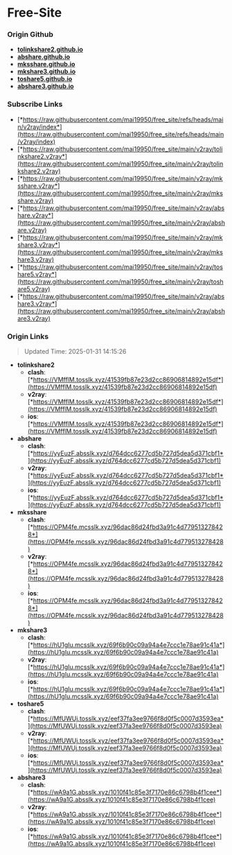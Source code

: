 # Free-Site

### Origin Github

- [**tolinkshare2.github.io**](https://github.com/tolinkshare2/tolinkshare2.github.io)
- [**abshare.github.io**](https://github.com/abshare/abshare.github.io)
- [**mksshare.github.io**](https://github.com/mksshare/mksshare.github.io)
- [**mkshare3.github.io**](https://github.com/mkshare3/mkshare3.github.io)
- [**toshare5.github.io**](https://github.com/toshare5/toshare5.github.io)
- [**abshare3.github.io**](https://github.com/abshare3/abshare3.github.io)

### Subscribe Links

- [*https://raw.githubusercontent.com/mai19950/free_site/refs/heads/main/v2ray/index*](https://raw.githubusercontent.com/mai19950/free_site/refs/heads/main/v2ray/index)
- [*https://raw.githubusercontent.com/mai19950/free_site/main/v2ray/tolinkshare2.v2ray*](https://raw.githubusercontent.com/mai19950/free_site/main/v2ray/tolinkshare2.v2ray)
- [*https://raw.githubusercontent.com/mai19950/free_site/main/v2ray/mksshare.v2ray*](https://raw.githubusercontent.com/mai19950/free_site/main/v2ray/mksshare.v2ray)
- [*https://raw.githubusercontent.com/mai19950/free_site/main/v2ray/abshare.v2ray*](https://raw.githubusercontent.com/mai19950/free_site/main/v2ray/abshare.v2ray)
- [*https://raw.githubusercontent.com/mai19950/free_site/main/v2ray/mkshare3.v2ray*](https://raw.githubusercontent.com/mai19950/free_site/main/v2ray/mkshare3.v2ray)
- [*https://raw.githubusercontent.com/mai19950/free_site/main/v2ray/toshare5.v2ray*](https://raw.githubusercontent.com/mai19950/free_site/main/v2ray/toshare5.v2ray)
- [*https://raw.githubusercontent.com/mai19950/free_site/main/v2ray/abshare3.v2ray*](https://raw.githubusercontent.com/mai19950/free_site/main/v2ray/abshare3.v2ray)

### Origin Links

> Updated Time: 2025-01-31 14:15:26

- **tolinkshare2**
  - **clash**: [*https://VMfflM.tosslk.xyz/41539fb87e23d2cc86906814892e15df*](https://VMfflM.tosslk.xyz/41539fb87e23d2cc86906814892e15df)
  - **v2ray**: [*https://VMfflM.tosslk.xyz/41539fb87e23d2cc86906814892e15df*](https://VMfflM.tosslk.xyz/41539fb87e23d2cc86906814892e15df)
  - **ios**: [*https://VMfflM.tosslk.xyz/41539fb87e23d2cc86906814892e15df*](https://VMfflM.tosslk.xyz/41539fb87e23d2cc86906814892e15df)
- **abshare**
  - **clash**: [*https://yyEuzF.absslk.xyz/d764dcc6277cd5b727d5dea5d371cbf1*](https://yyEuzF.absslk.xyz/d764dcc6277cd5b727d5dea5d371cbf1)
  - **v2ray**: [*https://yyEuzF.absslk.xyz/d764dcc6277cd5b727d5dea5d371cbf1*](https://yyEuzF.absslk.xyz/d764dcc6277cd5b727d5dea5d371cbf1)
  - **ios**: [*https://yyEuzF.absslk.xyz/d764dcc6277cd5b727d5dea5d371cbf1*](https://yyEuzF.absslk.xyz/d764dcc6277cd5b727d5dea5d371cbf1)
- **mksshare**
  - **clash**: [*https://OPM4fe.mcsslk.xyz/96dac86d24fbd3a91c4d779513278428*](https://OPM4fe.mcsslk.xyz/96dac86d24fbd3a91c4d779513278428)
  - **v2ray**: [*https://OPM4fe.mcsslk.xyz/96dac86d24fbd3a91c4d779513278428*](https://OPM4fe.mcsslk.xyz/96dac86d24fbd3a91c4d779513278428)
  - **ios**: [*https://OPM4fe.mcsslk.xyz/96dac86d24fbd3a91c4d779513278428*](https://OPM4fe.mcsslk.xyz/96dac86d24fbd3a91c4d779513278428)
- **mkshare3**
  - **clash**: [*https://hU1gIu.mcsslk.xyz/69f6b90c09a94a4e7ccc1e78ae91c41a*](https://hU1gIu.mcsslk.xyz/69f6b90c09a94a4e7ccc1e78ae91c41a)
  - **v2ray**: [*https://hU1gIu.mcsslk.xyz/69f6b90c09a94a4e7ccc1e78ae91c41a*](https://hU1gIu.mcsslk.xyz/69f6b90c09a94a4e7ccc1e78ae91c41a)
  - **ios**: [*https://hU1gIu.mcsslk.xyz/69f6b90c09a94a4e7ccc1e78ae91c41a*](https://hU1gIu.mcsslk.xyz/69f6b90c09a94a4e7ccc1e78ae91c41a)
- **toshare5**
  - **clash**: [*https://MfUWUj.tosslk.xyz/eef37fa3ee9766f8d0f5c0007d3593ea*](https://MfUWUj.tosslk.xyz/eef37fa3ee9766f8d0f5c0007d3593ea)
  - **v2ray**: [*https://MfUWUj.tosslk.xyz/eef37fa3ee9766f8d0f5c0007d3593ea*](https://MfUWUj.tosslk.xyz/eef37fa3ee9766f8d0f5c0007d3593ea)
  - **ios**: [*https://MfUWUj.tosslk.xyz/eef37fa3ee9766f8d0f5c0007d3593ea*](https://MfUWUj.tosslk.xyz/eef37fa3ee9766f8d0f5c0007d3593ea)
- **abshare3**
  - **clash**: [*https://wA9a1G.absslk.xyz/1010f41c85e3f7170e86c6798b4f1cee*](https://wA9a1G.absslk.xyz/1010f41c85e3f7170e86c6798b4f1cee)
  - **v2ray**: [*https://wA9a1G.absslk.xyz/1010f41c85e3f7170e86c6798b4f1cee*](https://wA9a1G.absslk.xyz/1010f41c85e3f7170e86c6798b4f1cee)
  - **ios**: [*https://wA9a1G.absslk.xyz/1010f41c85e3f7170e86c6798b4f1cee*](https://wA9a1G.absslk.xyz/1010f41c85e3f7170e86c6798b4f1cee)
